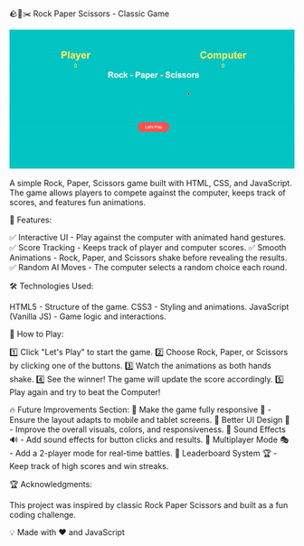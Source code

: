 🪨📄✂️ Rock Paper Scissors - Classic Game


![Game Preview](/gif.gif)

A simple Rock, Paper, Scissors game built with HTML, CSS, and JavaScript. The game allows players to compete against the computer, keeps track of scores, and features fun animations.


📌 Features:

✅ Interactive UI - Play against the computer with animated hand gestures.
✅ Score Tracking - Keeps track of player and computer scores.
✅ Smooth Animations - Rock, Paper, and Scissors shake before revealing the results.
✅ Random AI Moves - The computer selects a random choice each round.


🛠️ Technologies Used:

HTML5 - Structure of the game.
CSS3 - Styling and animations.
JavaScript (Vanilla JS) - Game logic and interactions.

🚀 How to Play:

1️⃣ Click "Let's Play" to start the game.
2️⃣ Choose Rock, Paper, or Scissors by clicking one of the buttons.
3️⃣ Watch the animations as both hands shake.
4️⃣ See the winner! The game will update the score accordingly.
5️⃣ Play again and try to beat the Computer!




🔥  Future Improvements Section:
🔹 Make the game fully responsive 📱 - Ensure the layout adapts to mobile and tablet screens.
🔹 Better UI Design 🎨 - Improve the overall visuals, colors, and responsiveness.
🔹 Sound Effects 🔊 - Add sound effects for button clicks and results.
🔹 Multiplayer Mode 🎭 - Add a 2-player mode for real-time battles.
🔹 Leaderboard System 🏆 - Keep track of high scores and win streaks.

🏆 Acknowledgments:

This project was inspired by classic Rock Paper Scissors and built as a fun coding challenge.

💡 Made with ❤️ and JavaScript








